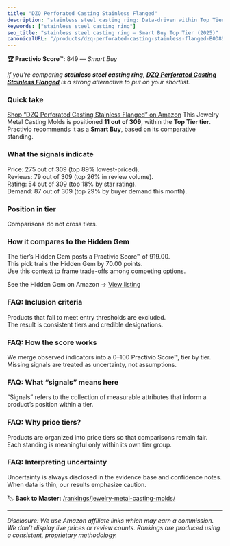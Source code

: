 ```yaml
---
title: "DZQ Perforated Casting Stainless Flanged"
description: "stainless steel casting ring: Data-driven within Top Tier ranking using the Practivio Score™. Positioned by quality, value, demand, findability, momentum."
keywords: ["stainless steel casting ring"]
seo_title: "stainless steel casting ring — Smart Buy Top Tier (2025)"
canonicalURL: "/products/dzq-perforated-casting-stainless-flanged-B0D8S3PYML/"
---
```


**🏆 Practivio Score™:** 849 — _Smart Buy_


*If you're comparing **stainless steel casting ring**, **[DZQ Perforated Casting Stainless Flanged](https://www.amazon.com/dp/B0D8S3PYML?tag=practivio-20)** is a strong alternative to put on your shortlist.*
### Quick take
[Shop “DZQ Perforated Casting Stainless Flanged” on Amazon](https://www.amazon.com/dp/B0D8S3PYML?tag=practivio-20)
This Jewelry Metal Casting Molds is positioned **11 out of 309**, within the **Top Tier tier**.  
Practivio recommends it as a **Smart Buy**, based on its comparative standing.

### What the signals indicate
Price: 275 out of 309 (top 89% lowest-priced).  
Reviews: 79 out of 309 (top 26% in review volume).  
Rating: 54 out of 309 (top 18% by star rating).  
Demand: 87 out of 309 (top 29% by buyer demand this month).

### Position in tier
Comparisons do not cross tiers.

### How it compares to the Hidden Gem
The tier’s Hidden Gem posts a Practivio Score™ of 919.00.  
This pick trails the Hidden Gem by 70.00 points.  
Use this context to frame trade-offs among competing options.  

See the Hidden Gem on Amazon → [View listing](https://www.amazon.com/dp/B09W6WG3D8?tag=practivio-20)

### FAQ: Inclusion criteria
Products that fail to meet entry thresholds are excluded.  
The result is consistent tiers and credible designations.

### FAQ: How the score works
We merge observed indicators into a 0–100 Practivio Score™, tier by tier.  
Missing signals are treated as uncertainty, not assumptions.

### FAQ: What “signals” means here
“Signals” refers to the collection of measurable attributes that inform a product’s position within a tier.

### FAQ: Why price tiers?
Products are organized into price tiers so that comparisons remain fair.  
Each standing is meaningful only within its own tier group.

### FAQ: Interpreting uncertainty
Uncertainty is always disclosed in the evidence base and confidence notes.  
When data is thin, our results emphasize caution.


🏷️ **Back to Master:** [/rankings/jewelry-metal-casting-molds/](/rankings/jewelry-metal-casting-molds/)

---
_Disclosure: We use Amazon affiliate links which may earn a commission. We don’t display live prices or review counts. Rankings are produced using a consistent, proprietary methodology._
